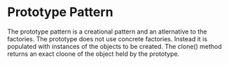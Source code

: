 Prototype Pattern
=================

The prototype pattern is a creational pattern and an atlernative to
the factories. The prototype does not use concrete factories.  Instead
it is populated with instances of the objects to be created.  The
clone() method returns an exact cloone of the object held by the
prototype.

